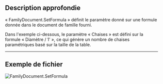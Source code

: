 ## Description approfondie
« FamilyDocument.SetFormula » définit le paramètre donné sur une formule donnée dans le document de famille fourni.

Dans l'exemple ci-dessous, le paramètre « Chaises » est défini sur la formule « Diamètre / 1' », ce qui génère un nombre de chaises paramétriques basé sur la taille de la table.
___
## Exemple de fichier

![FamilyDocument.SetFormula](./Revit.Application.FamilyDocument.SetFormula_img.jpg)
